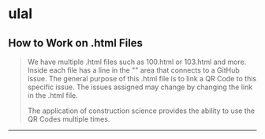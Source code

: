 # ulal

## How to Work on .html Files
> We have multiple .html files such as 100.html or 103.html and more. Inside each file has a line in the "<body>" area that connects to a GitHub issue. The general purpose of this .html file is to link a QR Code to this specific issue. The issues assigned may change by changing the link in the .html file.
> 
> The application of construction science provides the ability to use the QR Codes multiple times.
___
